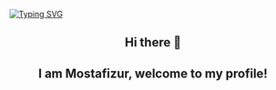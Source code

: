 [![Typing SVG](https://readme-typing-svg.herokuapp.com?multiline=true&width=500&lines=Full-Stack+Web+Developer++++++++++)](https://git.io/typing-svg)

<h2 align="center">Hi there 👋 </h2>
<h2 align="center">I am Mostafizur, welcome to my profile!</h2>


<!--
**moscuet/moscuet** is a ✨ _special_ ✨ repository because its `README.md` (this file) appears on your GitHub profile.

Here are some ideas to get you started:

- 🔭 I’m currently working on ...
- 🌱 I’m currently learning ...
- 👯 I’m looking to collaborate on ...
- 🤔 I’m looking for help with ...
- 💬 Ask me about ...
- 📫 How to reach me: ...
- 😄 Pronouns: ...
- ⚡ Fun fact: ...
-->
